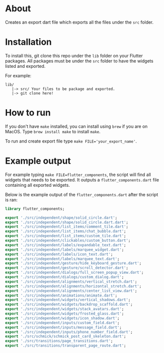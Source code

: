 # About

Creates an export dart file which exports all
the files under the `src` folder.

# Installation

To install this, git clone this repo under the `lib`
folder on your Flutter packages. All packages must be
under the `src` folder to have the widgets listed and exported.

For example:

```
lib/
   |-> src/ Your files to be package and exported.
   |-> git clone here!
```

# How to run

If you don't have `make` installed, you can
install using `brew` if you are on MacOS.
Type `brew install make` to install `make`.

To run and create export file type `make FILE='your_export_name'`.

# Example output

For example typing `make FILE=flutter_components`,
the script will find all widgets that needs to be exported.
It outputs a `flutter_components.dart` file containing 
all exported widgets. 

Below is the example output of the `flutter_components.dart`
after the script is ran:

```dart
library flutter_components;

export './src/independent/shape/solid_circle.dart';
export './src/independent/shape/solid_circle.dart.dart';
export './src/independent/list_items/comment_tile.dart';
export './src/independent/list_items/chat_bubble.dart';
export './src/independent/list_items/custom_tile.dart';
export './src/independent/clickables/custom_button.dart';
export './src/independent/labels/expandable_text.dart';
export './src/independent/labels/marquee_widget.dart';
export './src/independent/labels/icon_text.dart';
export './src/independent/labels/marquee_text.dart';
export './src/independent/gesture/hide_keyboard_gesture.dart';
export './src/independent/gesture/scroll_detector.dart';
export './src/independent/dialogs/full_screen_popup_view.dart';
export './src/independent/dialogs/custom_dialog.dart';
export './src/independent/alignments/vertical_stretch.dart';
export './src/independent/alignments/horizontal_stretch.dart';
export './src/independent/alignments/center_list_view.dart';
export './src/independent/animations/animate.dart';
export './src/independent/widgets/vertical_shadows.dart';
export './src/independent/widgets/backdrop_scaffold.dart';
export './src/independent/widgets/stack_avatars.dart';
export './src/independent/widgets/frosted_glass.dart';
export './src/independent/widgets/icon_shadow.dart';
export './src/independent/inputs/custom_field.dart';
export './src/independent/inputs/message_field.dart';
export './src/independent/inputs/phone_number_field.dart';
export './src/schmick/schmick_post_card_skeleton.dart';
export './src/transitions/page_transitions.dart';
export './src/transitions/transparent_page_route.dart';
```
